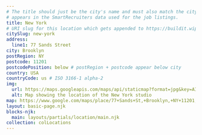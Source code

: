 ```yaml
---
# The title should just be the city's name and must also match the city name as it
# appears in the SmartRecruiters data used for the job listings.
title: New York
# URI slug for this location which gets appended to https://buildit.wiprodigital.com/thing/studio/[xx]/
citySlug: new-york
address:
  line1: 77 Sands Street
city: Brooklyn
postRegion: NY
postcode: 11201
postcodePosition: below # postRegion + postcode appear below city
country: USA
countryCode: us # ISO 3166-1 alpha-2
img: 
  url: https://maps.googleapis.com/maps/api/staticmap?format=jpg&key=AIzaSyAa-P3u_B9zTs_DJ_dXRK5og7r3_n7vlT0&maptype=roadmap&scale=2&size=425x300&markers=40.70033451610208,-73.98736217524858&zoom=17
  alt: Map showing the location of the New York studio
map: https://www.google.com/maps/place/77+Sands+St,+Brooklyn,+NY+11201,+USA/@40.700331,-73.987327,17z/data=!3m1!4b1!4m5!3m4!1s0x89c25a346b0a6f41:0xe60dd10638023226!8m2!3d40.7003578!4d-73.9873581
layout: basic-page.njk
blocks-njk:
  main: layouts/partials/location/main.njk
collection: colLocations
---
```

